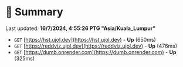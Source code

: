 # 📖 Summary
Last updated: **16/7/2024, 4:55:26 PTG "Asia/Kuala_Lumpur"**

- `GET` [https://hst.ujol.dev](https://hst.ujol.dev) - **Up** (650ms)
- `GET` [https://reddviz.ujol.dev](https://reddviz.ujol.dev) - **Up** (476ms)
- `GET` [https://dumb.onrender.com](https://dumb.onrender.com) - **Up** (325ms)
